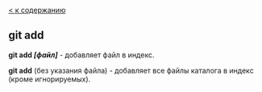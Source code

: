 [< к содержанию](./readme.md)

## git add

**git add *[файл]*** - добавляет файл в индекс.

**git add** (без указания файла) - добавляет все файлы каталога в индекс (кроме игнорируемых).
